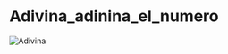 # Adivina_adinina_el_numero
![Adivina](https://user-images.githubusercontent.com/113799193/209448558-29708860-e652-41ab-ba6f-7874e95dae62.png)

